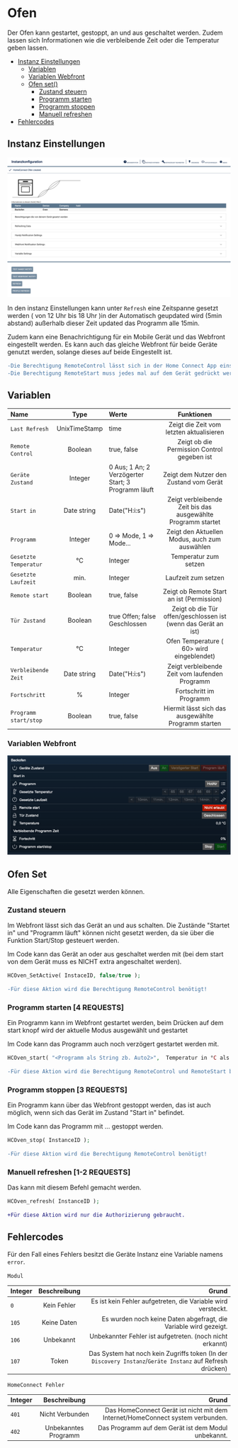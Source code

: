 # Ofen
Der Ofen kann gestartet, gestoppt, an und aus geschaltet werden. 
Zudem lassen sich Informationen wie die verbleibende Zeit oder die Temperatur geben lassen.

- [Instanz Einstellungen](#instanz-einstellungen)
  - [Variablen](#variablen)
  - [Variablen Webfront](#variablen-webfront)
  - [Ofen set()](#ofen-set)
    - [Zustand steuern](#zustand-steuern)
    - [Programm starten](#programm-starten-4-requests)
    - [Programm stoppen](#programm-stoppen-3-requests)
    - [Manuell refreshen](#manuell-refreshen-1-2-requests)
- [Fehlercodes](#fehlercodes)

## Instanz Einstellungen

<p align="center">
  <img width="auto" height="auto" src="https://github.com/LegendDragon11/img/blob/main/InstanzOfen.png">
</p>


In den instanz Einstellungen kann unter `Refresh` eine Zeitspanne gesetzt werden ( von 12 Uhr bis 18 Uhr )in der Automatisch geupdated wird (5min abstand) außerhalb dieser Zeit updated das Programm alle 15min.

Zudem kann eine Benachrichtigung für ein Mobile Gerät und das Webfront eingestellt werden. Es kann auch das gleiche Webfront für beide Geräte genutzt werden, solange dieses auf beide Eingestellt ist.
```diff
-Die Berechtigung RemoteControl lässt sich in der Home Connect App einstellen
-Die Berechtigung RemoteStart muss jedes mal auf dem Gerät gedrückt werden
```
## Variablen
Name | Type | Werte | Funktionen
:--- | :---: | :---  | :---:
`Last Refresh` | UnixTimeStamp | time | Zeigt die Zeit vom letzten aktualisieren
`Remote Control` | Boolean | true, false | Zeigt ob die Permission Control gegeben ist
`Geräte Zustand`| Integer | 0 Aus; 1 An; 2 Verzögerter Start; 3 Programm läuft | Zeigt dem Nutzer den Zustand vom Gerät
`Start in`| Date string | Date("H:i:s") | Zeigt verbleibende Zeit bis das ausgewählte Programm startet
`Programm` | Integer | 0 => Mode, 1 => Mode... | Zeigt den Aktuellen Modus, auch zum auswählen
`Gesetzte Temperatur` | °C | Integer | Temperatur zum setzen
`Gesetzte Laufzeit` | min. | Integer | Laufzeit zum setzen
`Remote start`| Boolean | true, false | Zeigt ob Remote Start an ist (Permission)
`Tür Zustand` | Boolean | true Offen; false Geschlossen | Zeigt ob die Tür offen/geschlossen ist (wenn das Gerät an ist)
`Temperatur` | °C | Integer | Ofen Temperature ( 60> wird eingeblendet)
`Verbleibende Zeit`| Date string | Date("H:i:s") | Zeigt verbleibende Zeit vom laufenden Programm
`Fortschritt` | % | Integer | Fortschritt im Programm
`Programm start/stop`| Boolean | true, false | Hiermit lässt sich das ausgewählte Programm starten 

### Variablen Webfront

<p align="center">
  <img width="auto" height="auto" src="https://github.com/LegendDragon11/img/blob/main/Ofen%20im%20Webfront.png">
</p>

## Ofen Set
Alle Eigenschaften die gesetzt werden können.
### Zustand steuern
Im Webfront lässt sich das Gerät an und aus schalten. Die Zustände "Startet in" und "Programm läuft" können nicht gesetzt werden, da sie über die Funktion Start/Stop gesteuert werden.


Im Code kann das Gerät an oder aus geschaltet werden mit (bei dem start von dem Gerät muss es NICHT extra angeschaltet werden).
```php
HCOven_SetActive( InstaceID, false/true );
```
```diff
-Für diese Aktion wird die Berechtigung RemoteControl benötigt!
```
### Programm starten [4 REQUESTS]
Ein Programm kann im Webfront gestartet werden, beim Drücken auf dem start knopf wird der aktuelle Modus ausgewählt und gestartet

Im Code kann das Programm auch noch verzögert gestartet werden mit.
```php
HCOven_start( "<Programm als String zb. Auto2>",  Temperatur in °C als integer, Dauer wie lange das Programm laufen soll in Sekunden );
```
```diff
-Für diese Aktion wird die Berechtigung RemoteControl und RemoteStart benötigt!
```
### Programm stoppen [3 REQUESTS]
Ein Programm kann über das Webfront gestoppt werden, das ist auch möglich, wenn sich das Gerät im Zustand "Start in" befindet.

Im Code kann das Programm mit ... gestoppt werden.
```php
HCOven_stop( InstanceID );
```
```diff
-Für diese Aktion wird die Berechtigung RemoteControl benötigt!
```
### Manuell refreshen [1-2 REQUESTS]
Das kann mit diesem Befehl gemacht werden.
```php
HCOven_refresh( InstanceID );
```
```diff
+Für diese Aktion wird nur die Authorizierung gebraucht.
```

## Fehlercodes
Für den Fall eines Fehlers besitzt die Geräte Instanz eine Variable namens `error`.

```Modul```

Integer | Beschreibung | Grund
:--- | :---: | ---:
`0` | Kein Fehler | Es ist kein Fehler aufgetreten, die Variable wird versteckt.
`105` | Keine Daten | Es wurden noch keine Daten abgefragt, die Variable wird gezeigt.
`106` | Unbekannt | Unbekannter Fehler ist aufgetreten. (noch nicht erkannt)
`107` | Token | Das System hat noch kein Zugriffs token (In der `Discovery Instanz`/`Geräte Instanz` auf Refresh drücken)

```HomeConnect Fehler```

Integer | Beschreibung | Grund
:--- | :---: | ---:
`401` | Nicht Verbunden | Das HomeConnect Gerät ist nicht mit dem Internet/HomeConnect system verbunden.
`402` | Unbekanntes Programm | Das Programm auf dem Gerät ist dem Modul unbekannt. 

